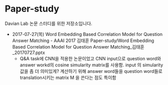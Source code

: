 # Paper-study

Davian Lab 논문 스터디를 위한 저장소입니다.


* 2017-07-27(목)
  Word Embedding Based Correlation Model for Question Answer Matching - AAAI 2017 김태훈
  Paper-study/Word Embedding Based Correlation Model for Question Answer Matching_김태훈_20170727.pptx 
  - Q&A task에 CNN을 적용한 논문이었고 CNN input으로 question word와 answer workd의
    cosine simularity matrix를 사용함. input 의 simularity값을 좀 더 의미있게?
    계산하기 위해 answer word들을 question word들로 translation시키는 matrix M 을 쓴다는 점도 특이함
